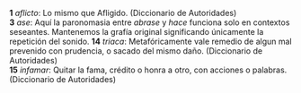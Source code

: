 **1** _aflicto_: Lo mismo que Afligido. (Diccionario de Autoridades)\
**3** _ase_: Aquí la paronomasia entre _abrase_ y _hace_ funciona solo en contextos seseantes. Mantenemos la grafía original significando únicamente la repetición del sonido. 
**14** _triaca_: Metafóricamente vale remedio de algun mal prevenido con prudencia, o sacado del mismo daño. (Diccionario de Autoridades)\
**15** _infamar_: Quitar la fama, crédito o honra a otro, con acciones o palabras. (Diccionario de Autoridades)
